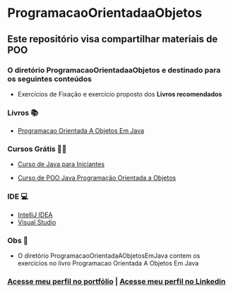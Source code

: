 # ProgramacaoOrientadaaObjetos
## Este repositório visa compartilhar materiais de POO

### O diretório ProgramacaoOrientadaaObjetos e destinado para os seguintes conteúdos 
* Exercícios de Fixação e exercício proposto dos **Livros recomendados**

### Livros 📚
* [Programacao Orientada A Objetos Em Java](https://www.amazon.com.br/Programacao-Orientada-Objetos-Em-Java/dp/8575021990)

### Cursos Grátis 👨‍🏫
* [Curso de Java para Iniciantes](https://www.youtube.com/playlist?list=PLHz_AreHm4dkI2ZdjTwZA4mPMxWTfNSpR)

* [Curso de POO Java Programação Orientada a Objetos](https://youtu.be/KlIL63MeyMY?si=3dNNTUQTqtz2jjlD)

###  IDE 💻
* [IntelliJ IDEA](https://www.jetbrains.com/idea/download/download-thanks.html?platform=windows&code=IIC)
* [Visual Studio](https://code.visualstudio.com/download)

###  Obs 🚩
* O diretório ProgramacaoOrientadaAObjetosEmJava contem os exercícios no livro Programacao Orientada A Objetos Em Java
  
### [Acesse meu perfil no portfólio](https://devpetrik.com.br/)  | [Acesse meu perfil no Linkedin](https://www.linkedin.com/in/wallace-petrik-45b9471b4/)




